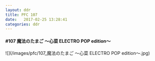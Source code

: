 ```yaml
---
layout: ddr
title: PFC 107
date:   2017-02-25 13:28:41
categories: ddr
---
```


#### **#107** 魔法のたまご ～心菜 ELECTRO POP edition～
![](/images/pfc/107_魔法のたまご ～心菜 ELECTRO POP edition～.jpg)
